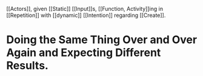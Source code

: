 [[Actors]], given [[Static]] [[Input]]s, [[Function, Activity]]ing in [[Repetition]] with [[dynamic]] [[Intention]] regarding [[Create]].

# Doing the Same Thing Over and Over Again and Expecting Different Results.

